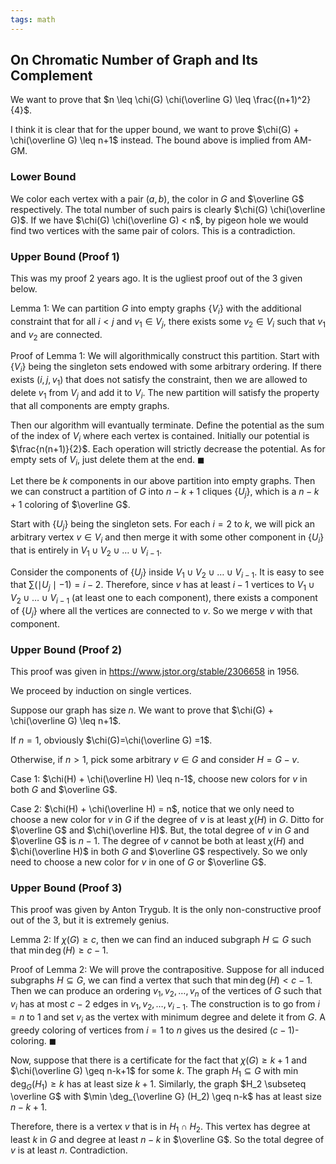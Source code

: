 ```yaml
---
tags: math
---
```


## On Chromatic Number of Graph and Its Complement

We want to prove that $n \leq \chi(G) \chi(\overline G) \leq \frac{(n+1)^2}{4}$.

I think it is clear that for the upper bound, we want to prove $\chi(G) + \chi(\overline G) \leq n+1$ instead. The bound above is implied from AM-GM.

### Lower Bound

We color each vertex with a pair $(a,b)$, the color in $G$ and $\overline G$ respectively. The total number of such pairs is clearly $\chi(G) \chi(\overline G)$. If we have $\chi(G) \chi(\overline G) < n$, by pigeon hole we would find two vertices with the same pair of colors. This is a contradiction.

### Upper Bound (Proof 1)

This was my proof 2 years ago. It is the ugliest proof out of the 3 given below.

Lemma 1: We can partition $G$ into empty graphs $\{V_i\}$ with the additional constraint that for all $i<j$ and $v_1 \in V_j$, there exists some $v_2 \in V_i$ such that $v_1$ and $v_2$ are connected.

Proof of Lemma 1: We will algorithmically construct this partition. Start with $\{V_i\}$ being the singleton sets endowed with some arbitrary ordering. If there exists $(i,j,v_1)$ that does not satisfy the constraint, then we are allowed to delete $v_1$ from $V_j$ and add it to $V_i$. The new partition will satisfy the property that all components are empty graphs.

Then our algorithm will evantually terminate. Define the potential as the sum of the index of $V_i$ where each vertex is contained. Initially our potential is $\frac{n(n+1)}{2}$. Each operation will strictly decrease the potential. As for empty sets of $V_i$, just delete them at the end. $\blacksquare$

Let there be $k$ components in our above partition into empty graphs. Then we can construct a partition of $G$ into $n-k+1$ cliques $\{U_j\}$, which is a $n-k+1$ coloring of $\overline G$.

Start with $\{U_j\}$ being the singleton sets. For each $i=2$ to $k$, we will pick an arbitrary vertex $v \in V_i$ and then merge it with some other component in $\{U_i\}$ that is entirely in $V_1 \cup V_2 \cup \ldots \cup V_{i-1}$.

Consider the components of $\{U_j\}$ inside $V_1 \cup V_2 \cup \ldots \cup V_{i-1}$. It is easy to see that $\sum\limits (\mid U_j \mid -1) = i-2$. Therefore, since $v$ has at least $i-1$ vertices to $V_1 \cup V_2 \cup \ldots \cup V_{i-1}$ (at least one to each component), there exists a component of $\{U_j\}$ where all the vertices are connected to $v$. So we merge $v$ with that component.

### Upper Bound (Proof 2)

This proof was given in <https://www.jstor.org/stable/2306658> in 1956.

We proceed by induction on single vertices. 

Suppose our graph has size $n$. We want to prove that $\chi(G) + \chi(\overline G) \leq n+1$.

If $n=1$, obviously $\chi(G)=\chi(\overline G) =1$.

Otherwise, if $n>1$, pick some arbitrary $v \in G$ and consider $H = G-v$.

Case 1: $\chi(H) + \chi(\overline H) \leq n-1$, choose new colors for $v$ in both $G$ and $\overline G$.

Case 2: $\chi(H) + \chi(\overline H) = n$, notice that we only need to choose a new color for $v$ in $G$ if the degree of $v$ is at least $\chi(H)$ in $G$. Ditto for $\overline G$ and $\chi(\overline H)$. But, the total degree of $v$ in $G$ and $\overline G$ is $n-1$. The degree of $v$ cannot be both at least $\chi(H)$ and $\chi(\overline H)$ in both $G$ and $\overline G$ respectively. So we only need to choose a new color for $v$ in one of $G$ or $\overline G$.

### Upper Bound (Proof 3)

This proof was given by Anton Trygub. It is the only non-constructive proof out of the 3, but it is extremely genius.

Lemma 2: If $\chi(G) \geq c$, then we can find an induced subgraph $H \subseteq G$ such that $\min \deg(H) \geq c-1$.

Proof of Lemma 2: We will prove the contrapositive. Suppose for all induced subgraphs $H \subseteq G$, we can find a vertex that such that $\min \deg(H) < c-1$. Then we can produce an ordering $v_1,v_2,\ldots,v_n$ of the vertices of $G$ such that $v_i$ has at most $c-2$ edges in $v_1,v_2,\ldots,v_{i-1}$. The construction is to go from $i=n$ to $1$ and set $v_i$ as the vertex with minimum degree and delete it from $G$. A greedy coloring of vertices from $i=1$ to $n$ gives us the desired $(c-1)$-coloring. $\blacksquare$

Now, suppose that there is a certificate for the fact that $\chi(G) \geq k+1$ and $\chi(\overline G) \geq n-k+1$ for some $k$. The graph $H_1 \subseteq G$ with $\min \deg_G (H_1) \geq k$ has at least size $k+1$. Similarly, the graph $H_2 \subseteq \overline G$ with $\min \deg_{\overline G} (H_2) \geq n-k$ has at least size $n-k+1$.

Therefore, there is a vertex $v$ that is in $H_1 \cap H_2$. This vertex has degree at least $k$ in $G$ and degree at least $n-k$ in $\overline G$. So the total degree of $v$ is at least $n$. Contradiction.
